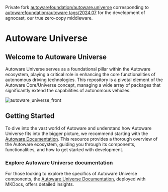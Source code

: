 Private fork [autowarefoundation/autoware.universe](https://github.com/autowarefoundation/autoware.universe/tree/250562d8bc5234296f6a0eae0d48392b86167b4e) corresponding to [autowarefoundation/autoware tags/2024.07](https://github.com/autowarefoundation/autoware/tree/2024.07) for the development of agnocast, our true zero-copy middleware.

# Autoware Universe

## Welcome to Autoware Universe

Autoware Universe serves as a foundational pillar within the Autoware ecosystem, playing a critical role in enhancing the core functionalities of autonomous driving technologies.
This repository is a pivotal element of the Autoware Core/Universe concept, managing a wide array of packages that significantly extend the capabilities of autonomous vehicles.

![autoware_universe_front](docs/assets/images/autoware_universe_front.png)

## Getting Started

To dive into the vast world of Autoware and understand how Autoware Universe fits into the bigger picture, we recommend starting with the [Autoware Documentation](https://autowarefoundation.github.io/autoware-documentation/). This resource provides a thorough overview of the Autoware ecosystem, guiding you through its components, functionalities, and how to get started with development.

### Explore Autoware Universe documentation

For those looking to explore the specifics of Autoware Universe components, the [Autoware Universe Documentation](https://autowarefoundation.github.io/autoware.universe/), deployed with MKDocs, offers detailed insights.
